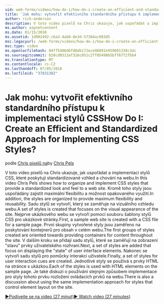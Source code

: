 ```yaml
---
uid: web-forms/videos/how-do-i/how-do-i-create-an-efficient-and-standardized-approach-for-implementing-css-styles
title: 'Jak mohu: vytvořit efektivního standardního přístupu k implementaci stylů CSS | Dokumentace Microsoftu'
author: rick-anderson
description: V toto video pixelů na Chris ukazuje, jak uspořádat a implementaci stylů CSS, které poskytují standardizované vzhled a chování na webu. Kromě toho jsou stylů...
ms.author: aspnetcontent
ms.date: 01/15/2010
ms.assetid: 1d902492-c6a3-4ab8-8e3d-57384ac893d5
msc.legacyurl: /web-forms/videos/how-do-i/how-do-i-create-an-efficient-and-standardized-approach-for-implementing-css-styles
msc.type: video
ms.openlocfilehash: 04ff5486d6fd8db172ece96891e959691330c3dc
ms.sourcegitcommit: b28cd0313af316c051c2ff8549865bff67f2fbb4
ms.translationtype: MT
ms.contentlocale: cs-CZ
ms.lasthandoff: 07/05/2018
ms.locfileid: "37831382"
---
```

<a name="how-do-i-create-an-efficient-and-standardized-approach-for-implementing-css-styles"></a><span data-ttu-id="a0a1a-105">Jak mohu: vytvořit efektivního standardního přístupu k implementaci stylů CSS</span><span class="sxs-lookup"><span data-stu-id="a0a1a-105">How Do I: Create an Efficient and Standardized Approach for Implementing CSS Styles?</span></span>
====================
<span data-ttu-id="a0a1a-106">podle [Chris pixelů na](https://twitter.com/chrispels)</span><span class="sxs-lookup"><span data-stu-id="a0a1a-106">by [Chris Pels](https://twitter.com/chrispels)</span></span>

<span data-ttu-id="a0a1a-107">V toto video pixelů na Chris ukazuje, jak uspořádat a implementaci stylů CSS, které poskytují standardizované vzhled a chování na webu.</span><span class="sxs-lookup"><span data-stu-id="a0a1a-107">In this video Chris Pels shows how to organize and implement CSS styles that provide a standardized look and feel to a web site.</span></span> <span data-ttu-id="a0a1a-108">Kromě toho styly jsou uspořádány zajistit maximální flexibilitu a možnost opakovaného využití.</span><span class="sxs-lookup"><span data-stu-id="a0a1a-108">In addition, the styles are organized to provide maximum flexibility and reusability.</span></span> <span data-ttu-id="a0a1a-109">Sadu stylů se vytvoří, který se zaměřuje na vizuálního vzhledu webu.</span><span class="sxs-lookup"><span data-stu-id="a0a1a-109">A set of styles is created that focuses on the visual appearance of the site.</span></span> <span data-ttu-id="a0a1a-110">Nejprve ukázkového webu se vytvoří pomocí souboru šablony stylů CSS pro ukázkové stránky.</span><span class="sxs-lookup"><span data-stu-id="a0a1a-110">First, a sample web site is created with a CSS file for a sample page.</span></span> <span data-ttu-id="a0a1a-111">První skupiny vytvořené styly jsou zaměřeno na poskytování kontejnerů pro obsah v celém webu.</span><span class="sxs-lookup"><span data-stu-id="a0a1a-111">The first groups of styles created are oriented towards providing containers for content throughout the site.</span></span> <span data-ttu-id="a0a1a-112">V dalším kroku se přidají sadu stylů, které se zaměřují na zobrazení "stavu" prvky uživatelského rozhraní.</span><span class="sxs-lookup"><span data-stu-id="a0a1a-112">Next, a set of styles are added that focus on displaying the "state" of user interface elements.</span></span> <span data-ttu-id="a0a1a-113">Nakonec se vytvoří sadu stylů pro pomůcky interakci uživatele.</span><span class="sxs-lookup"><span data-stu-id="a0a1a-113">Finally, a set of styles for user interaction cues are created.</span></span> <span data-ttu-id="a0a1a-114">Jednotlivé styly se používá s prvky HTML na stránce s ukázkou.</span><span class="sxs-lookup"><span data-stu-id="a0a1a-114">Each of the styles is used with HTML elements on the sample page.</span></span> <span data-ttu-id="a0a1a-115">Je také diskuzi o používání stejným způsobem implementace pro styly tohoto prvku rozložení ovládacích prvků na webu.</span><span class="sxs-lookup"><span data-stu-id="a0a1a-115">There is also a discussion about using the same implementation approach for styles that control element layout on the site.</span></span>

[<span data-ttu-id="a0a1a-116">&#9654;Podívejte se na video (27 minut)</span><span class="sxs-lookup"><span data-stu-id="a0a1a-116">&#9654; Watch video (27 minutes)</span></span>](https://channel9.msdn.com/Blogs/ASP-NET-Site-Videos/how-do-i-create-an-efficient-and-standardized-approach-for-implementing-css-styles)
